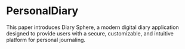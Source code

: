 # PersonalDiary
This paper introduces Diary Sphere, a modern digital diary application designed to provide users with a secure, customizable, and intuitive platform for personal journaling.

